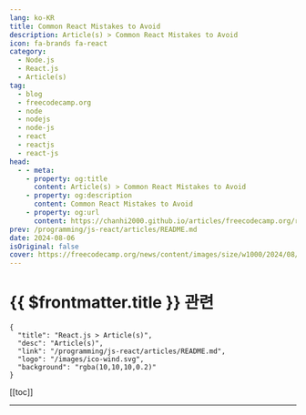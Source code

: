 ```yaml
---
lang: ko-KR
title: Common React Mistakes to Avoid
description: Article(s) > Common React Mistakes to Avoid
icon: fa-brands fa-react
category: 
  - Node.js
  - React.js
  - Article(s)
tag: 
  - blog
  - freecodecamp.org
  - node
  - nodejs
  - node-js
  - react
  - reactjs
  - react-js
head:
  - - meta:
    - property: og:title
      content: Article(s) > Common React Mistakes to Avoid
    - property: og:description
      content: Common React Mistakes to Avoid
    - property: og:url
      content: https://chanhi2000.github.io/articles/freecodecamp.org/react-common-mistakes.html
prev: /programming/js-react/articles/README.md
date: 2024-08-06
isOriginal: false
cover: https://freecodecamp.org/news/content/images/size/w1000/2024/08/react-mistakes.png
---
```


# {{ $frontmatter.title }} 관련

```component VPCard
{
  "title": "React.js > Article(s)",
  "desc": "Article(s)",
  "link": "/programming/js-react/articles/README.md",
  "logo": "/images/ico-wind.svg",
  "background": "rgba(10,10,10,0.2)"
}
```

[[toc]]

---

<SiteInfo
  name="Common React Mistakes to Avoid"
  desc="React is a highly popular and powerful JavaScript library for user interface development. Its component-based architecture, combined with its declarative nature, is one of the primary reasons it works well for both small and large-scale applications.  But like with any technology, there are pitfalls that you can fall into..."
  url="https://freecodecamp.org/news/react-common-mistakes/"
  logo="https://cdn.freecodecamp.org/universal/favicons/favicon.ico"
  preview="https://freecodecamp.org/news/content/images/size/w1000/2024/08/react-mistakes.png"/>

<!-- END: 작성 -->

